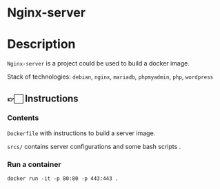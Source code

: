 # Nginx-server

# Description

`Nginx-server` is a project could be used to build a docker image.

Stack of technologies: `debian`, `nginx`, `mariadb`, `phpmyadmin`, `php`, `wordpress`

## 👉🏻 Instructions

### Contents

`Dockerfile` with instructions to build a server image.

`srcs/` contains server configurations and some bash scripts .

### Run a container

`docker run -it -p 80:80 -p 443:443 .` 
